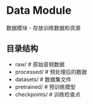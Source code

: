 # Data Module

数据模块 - 存放训练数据和资源

## 目录结构

- raw/ # 原始音频数据
- processed/ # 预处理后的数据
- datasets/ # 数据集文件
- pretrained/ # 预训练模型
- checkpoints/ # 训练检查点
